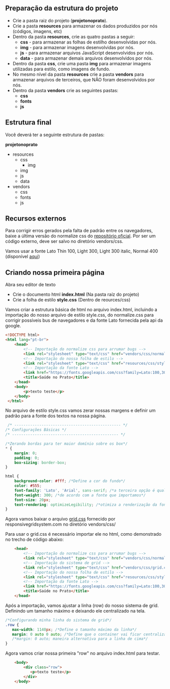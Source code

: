 ## Preparação da estrutura do projeto
 - Crie a pasta raiz do projeto (**projetonoprato**).
 - Crie a pasta **resources** para armazenar os dados produzidos por nós (códigos, imagens, etc)
 - Dentro da pasta **resources**, crie as quatro pastas a seguir: 
    - **css** - para armazenar as folhas de estilho desenvolvidas por nós.
    - **img** - para armazenar imagens desenvolvidas por nós.
    - **js** - para armazenar arquivos JavaScript desenvolvidos por nós.
    - **data** - para armazenar demais arquivos desenvolvidos por nós.
 - Dentro da pasta **css**, crie uma pasta **img** para armazenar imagens utilizadas para estilo, como imagens de fundo.
 - No mesmo nível da pasta  **resources** crie a pasta **vendors** para armazenar arquivos de terceiros, que NÃO foram desenvolvidos por nós. 
 - Dentro da pasta **vendors** crie as seguintes pastas: 
    - **css**
    - **fonts**
    - **js**
  

## Estrutura final
 Você deverá ter a seguinte estrutura de pastas:
 
**projetonoprato**
  - resources
    - css
      - img
    - img
    - js
    - data
  - vendors
    - css
    - fonts
    - js

## Recursos externos
Para corrigir erros gerados pela falta de padrão entre os navegadores, baixe a última versão do normalize css do [repositório oficial](https://github.com/necolas/normalize.css/). Por ser um código externo, deve ser salvo no diretório vendors/css.

Vamos usar a fonte Lato Thin 100, Light 300, Light 300 italic, Normal 400 (disponível [aqui](https://fonts.google.com/))
<link href="https://fonts.googleapis.com/css?family=Lato:100,300,300i,400&amp;subset=latin-ext" rel="stylesheet">

## Criando nossa primeira página
Abra seu editor de texto
 - Crie o documento html **index.html** (Na pasta raíz do projeto) 
 - Crie a folha de estilo **style.css** (Dentro de reources/css)

Vamos criar a estrutura básica de html no arquivo index.html, incluindo a importação do nosso arquivo de estilo style.css, do normalize.css para corrigir possíveis bus de navegadores e da fonte Lato fornecida pela api da google.
```html
<!DOCTYPE html>
<html lang="pt-br">
    <head>
        <!-- Importação do normalize css para arrumar bugs -->
        <link rel="stylesheet" type="text/css" href="vendors/css/normalize.css">
        <!-- Importação do nossa folha de estilo -->
        <link rel="stylesheet" type="text/css" href="resources/css/style.css">
        <!-- Importação da fonte Lato -->
        <link href="https://fonts.googleapis.com/css?family=Lato:100,300,300i,400&amp;subset=latin-ext" rel="stylesheet">
        <title>Saúde no Prato</title>
    </head>
    <body>
        <p>texto teste</p>
    </body>
 </html>

```

No arquivo de estilo style.css vamos zerar nossas margens e definir um padrão para a fonte dos textos na nossa página.

```css
 /* ----------------------------------------------- */
/* Configurações Básicas */
/* ----------------------------------------------- */

/*Zerando bordas para ter maior domínio sobre os box*/
* {
    margin: 0;
    padding: 0;
    box-sizing: border-box;
}

html {
    background-color: #fff; /*Define a cor do fundo*/
    color: #555;
    font-family: 'Lato', 'Arial', sans-serif; /*a terceira opção é qualquer fonte daquela família, note que o nome da família não esta entre aspas.*/
    font-weight: 300; /*de acordo com a fonte que importamos*/
    font-size: 20px;
    text-rendering: optimizeLegibility; /*otimiza a renderização da fonte para letura, tendo uma melhor qualidade*/
}

```

Agora vamos baixar o arquivo [grid.css](https://github.com/romuloreis/DWDM/blob/master/grid.css) fornecido por responsivegridsystem.com no diretório vendors/css/

Para usar o grid.css é necessário importar ele no html, como demonstrado no trecho de código abaixo:

```html
    <head>
        <!-- Importação do normalize css para arrumar bugs -->
        <link rel="stylesheet" type="text/css" href="vendors/css/normalize.css">
        <!-- Importação do sistema de grid -->
        <link rel="stylesheet" type="text/css" href="vendors/css/grid.css">
        <!-- Importação do nossa folha de estilo -->
        <link rel="stylesheet" type="text/css" href="resources/css/style.css">
        <!-- Importação da fonte Lato -->
        <link href="https://fonts.googleapis.com/css?family=Lato:100,300,300i,400&amp;subset=latin-ext" rel="stylesheet">
        <title>Saúde no Prato</title>
    </head>
```

Após a importação, vamos ajustar a linha (row) do nosso sistema de grid. Definindo um tamanho máximo e deixando ele centralizado na tela.

```css
/*Configurando minha linha do sistema de grid*/
.row {
   max-width: 1140px; /*Define o tamanho máximo da linha*/
   margin: 0 auto 0 auto; /*Define que o container vai ficar centralizado*/
   /*margin: 0 auto; maneira alternativa para a linha de cima*/
}
```
Agora vamos criar nossa primeira "row" no arquivo index.html para testar.

```html
    <body>
        <div class="row">
           <p>texto teste</p>
        </div>
    </body>
```


